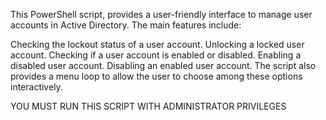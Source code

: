 This PowerShell script, provides a user-friendly interface to manage user accounts in Active Directory. The main features include:

Checking the lockout status of a user account.
Unlocking a locked user account.
Checking if a user account is enabled or disabled.
Enabling a disabled user account.
Disabling an enabled user account.
The script also provides a menu loop to allow the user to choose among these options interactively.


YOU MUST RUN THIS SCRIPT WITH ADMINISTRATOR PRIVILEGES
